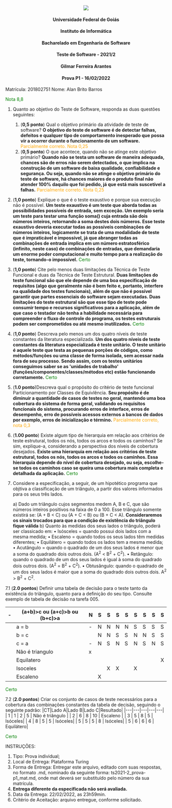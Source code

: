 ﻿<div align=center>
  <img src="brasaooficialcolorido.png">
</div>

#### <p style="text-align: center;">Universidade Federal de Goiás</p>
#### <p style="text-align: center;">Instituto de Informática</p>
#### <p style="text-align: center;">Bacharelado em Engenharia de Software</p>
#### <p style="text-align: center;">Teste de Software - 2021/2</p>
#### <p style="text-align: center;">Gilmar Ferreira Arantes</p>
####  <p style="text-align: center;"> Prova P1 - 16/02/2022</p>

Matrícula: 201802751
Nome: Alan Brito Barros

<p><font color=green>Nota 8,8</font></p>

1. Quanto ao objetivo do Teste de Software, responda as duas questões seguintes:
   1. (**0,5 ponto**) Qual o objetivo primário da atividade de teste de software? **O objetivo do teste de software é de detectar falhas, defeitos e qualquer tipo de comportamento inesperado que possa vir a ocorrer durante o funcionamento de um software.**
   <font color=orange>Parcialmente correto. Nota 0,25</font>
   2. (**0,5 ponto**) O que acontece, quando não se atinge este objetivo primário? **Quando não se testa um software de maneira adequada, chances são de erros não serem detectados, o que implica na construção de um software de baixa qualidade, confiabilidade e segurança. Ou seja, quando não se atinge o objetivo primário do teste de software, há chances maiores de o produto final não atender 100% daquilo que foi pedido, já que está mais suscetível a falhas.**  <font color=orange>Parcialmente correto. Nota 0,25</font>
2. (**1,0 ponto**) Explique o que é o teste exaustivo e porque sua execução não é possível. **Um teste exaustivo é um teste  que aborda todas as possibilidades possíveis de entrada, sem exceção. Um exemplo seria um teste para testar uma função soma() cuja entrada são dois números inteiros, retornando a soma destes dois números. Esse teste exaustivo deveria executar todas as possíveis combinações de números inteiros, logicamente se trata de uma modalidade de teste que é impraticável e impossível, já que abranger todas as combinações de entrada implica em um número estratosférico (infinito, neste caso) de combinações de entradas, que demandaria um enorme poder computacional e muito tempo para a realização do teste, tornando-o impossível.**
<font color=green>Certo</font>
3. (**1,0 ponto**) Cite pelo menos duas limitações da Técnica de Teste Funcional e duas da Técnica de Teste Estrutural. **Duas limitações do teste funcional são que ele depende de uma boa especificação de requisitos (algo que geralmente não é bem feito e, portanto, interfere na qualidade dos testes funcionais), além de que não é possível garantir que partes essenciais do software sejam executadas. Duas limitações do teste estrutural são que esse tipo de teste pode consumir tempo e recursos significativos para a aplicação, além de que caso o testador não tenha a habilidade necessária para compreender o fluxo de controle do programa, os testes estruturais podem ser comprometidos ou até mesmo inutilizados.**  <font color=green>Certo</font>
4. (**1,0 ponto**) Descreva pelo menos um dos quatro níveis de teste constantes da literatura especializada.  **Um dos quatro níveis de teste constantes da literatura especializada é teste unitário. O teste unitário é aquele teste que testa as pequenas porções de códigos, como métodos/funções ou uma classe de forma isolada, sem acessar nada fora de seu processo. Sendo assim, com os testes unitários conseguimos saber se as 'unidades de trabalho' (funções/componentes/classes/métodos etc) estão funcionando corretamente.** <font color=green>Certo</font>
5. (**1.0 ponto**)Descreva qual o propósito do critério de teste funcional Particionamento por Classes de Equivlência. **Seu propósito é de diminuir a quantidade de casos de testes no geral, mantendo uma boa cobertura do sistema de forma geral, validando os requisitos funcionais do sistema, procurando erros de interface, erros de desempenho, erro de possíveis acessos externos a bancos de dados por exemplo, erros de inicialização e término.** <font color=orange>Parcialmente correto, nota 0,3</font>
6. (**1.00 ponto**) Existe algum tipo de hierarquia em relação aos critérios de teste estrutural, todos os nós, todos os arcos e todos os caminhos? Se sim, explique-a, considerando a perspectiva dos níveis de cobertura desejados. **Existe uma hierarquia em relação aos critérios de teste estrutural, todos os nós, todos os arcos e todos os caminhos. Essa hierarquia depende do nível de cobertura desejado, ou seja, escolhe-se todos os caminhos caso se queira uma cobertura mais completa e detalhada da aplicação.** <font color=green>Certo</font>
7. Considere a especificação, a seguir, de um hipotético programa que objtiva a classificação de um triângulo, a partir dos valores informados para os seus três lados.

   a) Dado um triângulo cujos segmentos medem A, B e C, que são números inteiros positivos na faixa de 0 a 100. Esse triângulo somente existirá se: (A + B < C) ou (A + C < B) ou (B + C < A). **Consideraremos os sinais trocados para que a condição de existência do triângulo fique válida**
   b) Quanto às medidas dos seus lados o triângulo, poderá ser classicado em:
         • Isósceles = quando possui dois lados com a mesma medida;
         • Escaleno = quando todos os seus lados têm medidas diferentes;
         • Equilátero = quando todos os lados tem a mesma medida;
         • Acutângulo = quando o quadrado de um dos seus lados é menor que a soma do quadrado dois outros dois. (A<sup>2</sup> < B<sup>2</sup> + C<sup>2</sup>).
         • Retângulo: quando o quadrado de um dos seus lados é igual à soma do quadrado dois outros dois. (A<sup>2</sup> = B<sup>2</sup> + C<sup>2</sup>).
         • Obtusângulo: quando o quadrado de um dos seus lados é maior que a soma do quadrado dois outros dois. A<sup>2</sup> > B<sup>2</sup> + C<sup>2</sup>.

7.1 (**2.0 pontos**) Definir uma tabela de decisão para o teste tanto da existência do triângulo, quanto para a definição do seu tipo. Consulte exemplo de tabela de decisão na tarefa 005.

|-|(a+b)>c ou (a+c)>b ou (b+c)>a|N  | S  | S  | S  | S  | S| S  |S | S
|---|---|---|---|---|---|---|---|---|---|---|
|  | a = b  |-| N | N | N | N | S | S | S | S
|  | b = c  | | N  | N  |  S |  S |  N | N  | S | S
|  | c = a  |  - | N  | S  |  N |  S | N  | S  | N  | S
|  |Não é triangulo|  x |   |   |   |   |   |   |
|  |Equilatero|   |   |   |   |   |   |   |  |X
|  |Isoceles|   |   | X  |  X |   | X  |   |  |
|  |Escaleno|   | X  |   |   |   |   |   |  |

<font color=green>Certo</font>

7.2 (**2.0 pontos**) Criar os conjunto de casos de teste necessários para a cobertura das combinações constantes da tabela de decisão, seguindo o seguinte padrão:
|CT|Lado A|Lado B|Lado C|Resultado|
|---|---|---|---|---|
|  1 |  1 |  2 |  5 | Não é triângulo  |
|  2 |  6 |  8 |  10 | Escaleno  |
|  3 |  5 | 8  |  5 |  Isóceles|
|  4 |  8 | 5  |  5 |  Isóceles|
|  5 |  5 | 5  |  8 |  Isóceles|
|  5 |  6 | 6 |  6 |  Equilátero|

<font color=green>Certo</font>




INSTRUÇÕES:
1. Tipo: Prova individual;
2. Local de Entrega: Plataforma Turing
3. Forma de Entrega: Entregar este arquivo, editado com suas respostas, no formato .md, nominado da seguinte forma: ts2021-2_prova-p1_mat.md, onde mat deverá ser substituído pelo número da sua matrícula.
4. **Entrega diferente da especificada não será avaliada.**
5. Data da Entrega: 22/02/2022, as 23h59min.
6. Critério de Aceitação: arquivo entregue, conforme solicitado.
